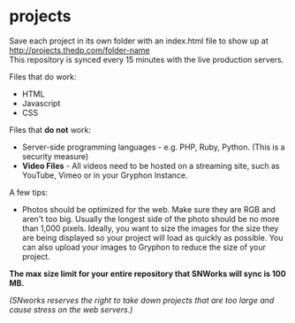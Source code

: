 projects
========

Save each project in its own folder with an index.html file to show up at http://projects.thedp.com/folder-name
<br>
This repository is synced every 15 minutes with the live production servers.

Files that do work:
* HTML
* Javascript
* CSS


Files that **do not** work:
* Server-side programming languages - e.g. PHP, Ruby, Python. (This is a security measure)
* **Video Files** - All videos need to be hosted on a streaming site, such as YouTube, Vimeo or in your Gryphon Instance.

A few tips:
* Photos should be optimized for the web. Make sure they are RGB and aren't too big. Usually the longest side of the photo should be no more than 1,000 pixels. Ideally, you want to size the images for the size they are being displayed so your project will load as quickly as possible. You can also upload your images to Gryphon to reduce the size of your project.

**The max size limit for your entire repository that SNWorks will sync is 100 MB.**

_(SNworks reserves the right to take down projects that are too large and cause stress on the web servers.)_
